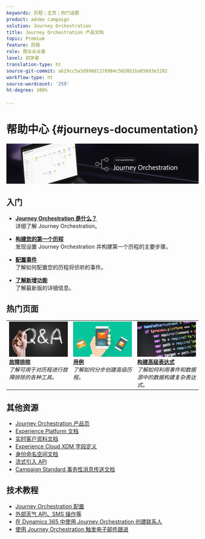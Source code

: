 ```yaml
---
keywords: 历程；主页；热门话题
product: adobe campaign
solution: Journey Orchestration
title: Journey Orchestration 产品文档
topic: Premium
feature: 历程
role: 商业从业者
level: 初学者
translation-type: ht
source-git-commit: ab19cc5a3d998d1178984c5028b1ba650d3e1292
workflow-type: ht
source-wordcount: '259'
ht-degree: 100%

---
```



# 帮助中心 {#journeys-documentation}

![](using/assets/do-not-localize/bannerjourney.png)

## 入门

* **[Journey Orchestration 是什么？](using/about/about-journey-orchestration.md)**<br/>
详细了解 Journey Orchestration。

* **[构建您的第一个历程](using/about/get-started.md)**<br/>
发现设置 Journey Orchestration 并构建第一个历程的主要步骤。

* **[配置事件](using/event/about-events.md#section_tbk_5qt_pgb)**<br/>
了解如何配置您的历程将侦听的事件。

* **[了解新增功能](using/release-notes/release-notes.md)**<br/>
了解最新版的详细信息。

## 热门页面

<table>
<tr>
    <td valign="top">
        <a href="using/about/troubleshooting.md">
       <img alt="开发人员" src="using/assets/do-not-localize/FAQ.png" />
       </a>
    <div>
    <a href="using/about/troubleshooting.md"><strong>故障排除</strong></a>
    </div>
    <em>了解可用于对历程进行故障排除的各种工具。</em>
    <br>
  </td>
  <td valign="top">
    <a href="using/usecase/building-the-journey.md">
      <img alt="构建" src="using/assets/do-not-localize/design.png"/>
    </a>
    <div>
    <a href="using/usecase/building-the-journey.md"><strong>用例</strong></a>
    </div>
    <em>了解如何分步创建高级历程。</em>
    <br>
  </td>
  <td valign="top">
    <a href="using/expression/expressionadvanced.md">
      <img alt="条件" src="using/assets/do-not-localize/dev.png"/>
    </a>
    <div>
    <a href="using/expression/expressionadvanced.md"><strong>构建高级表达式</strong></a>
    </div>
    <em>了解如何利用事件和数据源中的数据构建复杂表达式。</em>
    <br>
  </td>
</tr>
</table>

## 其他资源

* [Journey Orchestration 产品页](https://www.adobe.com/cn/experience-platform/journey-orchestration.html)
* [Experience Platform 文档](https://www.adobe.com/cn/experience-platform/documentation-and-developer-resources.html)
* [实时客户资料文档](https://docs.adobe.com/content/help/zh-Hans/experience-platform/profile/home.html)
* [Experience Cloud XDM 字段定义](https://docs.adobe.com/content/help/zh-Hans/experience-platform/xdm/home.html)
* [身份命名空间文档](https://docs.adobe.com/content/help/zh-Hans/experience-platform/identity/home.html)
* [流式引入 API](https://docs.adobe.com/content/help/zh-Hans/experience-platform/ingestion/streaming/overview.html)
* [Campaign Standard 事务性消息传送文档](https://docs.adobe.com/content/help/zh-Hans/campaign-standard/using/communication-channels/transactional-messaging/about-transactional-messaging.html)

## 技术教程

* [Journey Orchestration 配置](https://experienceleague.adobe.com/docs/platform-learn/comprehensive-technical-tutorial/module6/journey-orchestration-create-account.html?lang=zh-Hans#module6-journey-orchestration)
* [外部天气 API、SMS 操作等](https://experienceleague.adobe.com/docs/platform-learn/comprehensive-technical-tutorial/module12/journey-orchestration-external-weather-api-sms.html?lang=zh-Hans#module12)
* [在 Dynamics 365 中使用 Journey Orchestration 创建联系人](https://experienceleague.adobe.com/docs/platform-learn/comprehensive-technical-tutorial/module17/ex3.html?lang=zh-Hans#module17)
* [使用 Journey Orchestration 触发电子邮件跟进](https://experienceleague.adobe.com/docs/platform-learn/comprehensive-technical-tutorial/module20/ex4.html?lang=zh-Hans#module20)
